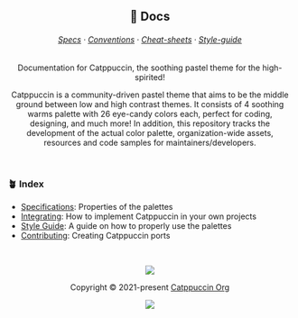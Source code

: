 <p align="center">
  <h2 align="center">📄 Docs</h2>
</p>

<h6 align="center">
  <a href="https://github.com/Pocco81/koy-lang/blob/main/docs/specs.md">Specs</a>
  ·
  <a href="https://github.com/Pocco81/koy-lang/blob/main/docs/conventions.md">Conventions</a>
  ·
  <a href="https://github.com/Pocco81/koy-lang/tree/main/docs#-cheat-sheet">Cheat-sheets</a>
  ·
  <a href="https://github.com/Pocco81/koy-lang/blob/main/docs/style-guide.md">Style-guide</a>
</h6>

<p align="center">
	Documentation for Catppuccin, the soothing pastel theme for the high-spirited!
</p>

<p align="center">
Catppuccin is a community-driven pastel theme that aims to be the middle ground between low and high contrast themes. It consists of 4 soothing warms palette with 26 eye-candy colors each, perfect for coding, designing, and much more! In addition, this repository tracks the development of the actual color palette, organization-wide assets, resources and code samples for maintainers/developers.
</p>

&nbsp;

### 🪴 Index

+ [Specifications](https://github.com/catppuccin/catppuccin/blob/dev/docs/specs.md): Properties of the palettes
+ [Integrating](https://github.com/catppuccin/catppuccin/blob/dev/docs/integrating.md): How to implement Catppuccin in your own projects
+ [Style Guide](https://github.com/catppuccin/catppuccin/blob/dev/docs/style-guide.md): A guide on how to properly use the palettes
+ [Contributing](https://github.com/catppuccin/catppuccin/blob/dev/docs/contributing.md): Creating Catppuccin ports

&nbsp;

<p align="center"><img src="https://raw.githubusercontent.com/catppuccin/catppuccin/dev/assets/footers/gray0_ctp_on_line.svg?sanitize=true" /></p>
<p align="center">Copyright &copy; 2021-present <a href="https://github.com/catppuccin" target="_blank">Catppuccin Org</a>
<p align="center"><a href="https://github.com/catppuccin/catppuccin/blob/main/LICENSE"><img src="https://img.shields.io/static/v1.svg?style=for-the-badge&label=License&message=MIT&logoColor=d9e0ee&colorA=302d41&colorB=c9cbff"/></a></p>
